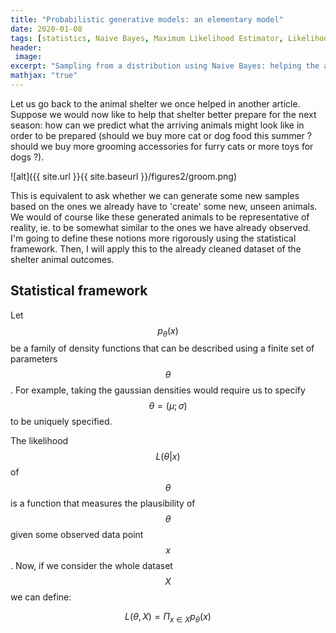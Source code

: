 ```yaml
---
title: "Probabilistic generative models: an elementary model"
date: 2020-01-08
tags: [statistics, Naive Bayes, Maximum Likelihood Estimator, Likelihood]
header:
 image: 
excerpt: "Sampling from a distribution using Naive Bayes: helping the animal shelter prepare for the summer"
mathjax: "true"
---
```


Let us go back to the animal shelter we once helped in another article. Suppose we would now like to help that shelter better prepare for the next season:  how can we predict what the arriving animals might look like in order to be prepared (should we buy more cat or dog food this summer ? should we buy more grooming accessories for furry cats or more toys for dogs ?). 


![alt]({{ site.url }}{{ site.baseurl }}/figures2/groom.png)

This is equivalent to ask whether we can generate some new samples based on the ones we already have to 'create' some new, unseen animals. We would of course like these generated animals to be representative of reality, ie. to be somewhat similar to the ones we have already observed. 
I'm going to define these notions more rigorously using the statistical framework. Then, I will apply this to the already cleaned dataset of the shelter animal outcomes.


## Statistical framework
Let $$p_{\theta}(x)$$ be a family of density functions that can be described using a finite set of parameters $$\theta$$. For example, taking the gaussian densities would require us to specify $$\theta = (\mu ; \sigma)$$ to be uniquely specified. 

The likelihood $$L(\theta | x)$$ of $$\theta$$ is a function that measures the plausibility of $$\theta$$ given some observed data point $$x$$.
Now, if we consider the whole dataset $$X$$ we can define:

$$ L(\theta, X) = \Pi_{x \in X} p_{\theta}(x) $$


## 